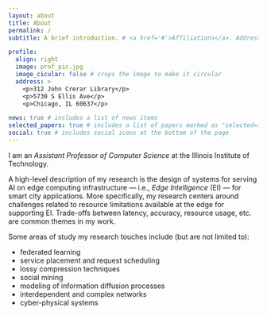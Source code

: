 ```yaml
---
layout: about
title: About
permalink: /
subtitle: A brief introduction. # <a href='#'>Affiliations</a>. Address. Contacts. Moto. Etc.

profile:
  align: right
  image: prof_pic.jpg
  image_cicular: false # crops the image to make it circular
  address: >
    <p>312 John Crerar Library</p>
    <p>5730 S Ellis Ave</p>
    <p>Chicago, IL 60637</p>

news: true # includes a list of news items
selected_papers: true # includes a list of papers marked as "selected={true}"
social: true # includes social icons at the bottom of the page
---
```


I am an _Assistant Professor of Computer Science_ at the Illinois Institute of Technology.

A high-level description of my research is the design of systems for serving AI on edge computing infrastructure — i.e., _Edge Intelligence_ (EI) — for smart city applications. More specifically, my research centers around challenges related to resource limitations available at the edge for supporting EI. Trade-offs between latency, accuracy, resource usage, etc. are common themes in my work.

Some areas of study my research touches include (but are not limited to):

- federated learning
- service placement and request scheduling
- lossy compression techniques
- social mining
- modeling of information diffusion processes
- interdependent and complex networks
- cyber-physical systems

<!--
Write your biography here. Tell the world about yourself. Link to your favorite [subreddit](http://reddit.com). You can put a picture in, too. The code is already in, just name your picture `prof_pic.jpg` and put it in the `img/` folder.

Put your address / P.O. box / other info right below your picture. You can also disable any these elements by editing `profile` property of the YAML header of your `_pages/about.md`. Edit `_bibliography/papers.bib` and Jekyll will render your [publications page](/al-folio/publications/) automatically.

Link to your social media connections, too. This theme is set up to use [Font Awesome icons](http://fortawesome.github.io/Font-Awesome/) and [Academicons](https://jpswalsh.github.io/academicons/), like the ones below. Add your Facebook, Twitter, LinkedIn, Google Scholar, or just disable all of them.
-->
